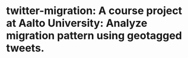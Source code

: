 # twitter-migration: A course project at Aalto University: Analyze migration pattern using geotagged tweets.
